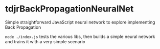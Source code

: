 # tdjrBackPropagationNeuralNet
Simple straightforward JavaScript neural network to explore implementing Back Propagation

`node ./index.js` tests the various libs, then builds a simple neural network and trains it with a very simple scenario
